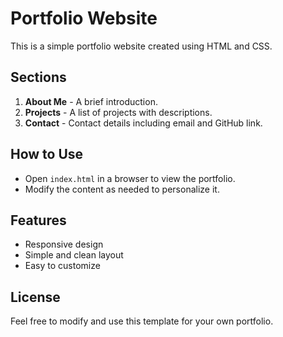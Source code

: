 # Portfolio Website

This is a simple portfolio website created using HTML and CSS.

## Sections
1. **About Me** - A brief introduction.
2. **Projects** - A list of projects with descriptions.
3. **Contact** - Contact details including email and GitHub link.

## How to Use
- Open `index.html` in a browser to view the portfolio.
- Modify the content as needed to personalize it.

## Features
- Responsive design
- Simple and clean layout
- Easy to customize

## License
Feel free to modify and use this template for your own portfolio.

